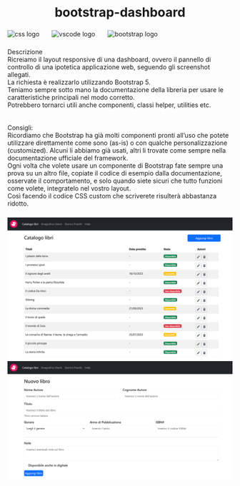 <h1 align="center">bootstrap-dashboard</h1>

###

<div align="left">
  <img src="https://cdn.jsdelivr.net/gh/devicons/devicon/icons/css3/css3-original.svg" height="30" alt="css logo"  />
  <img width="20" />
  <img src="https://cdn.jsdelivr.net/gh/devicons/devicon/icons/vscode/vscode-original.svg" height="30" alt="vscode logo"  />
  <img width="20" />
  <img src="https://cdn.jsdelivr.net/gh/devicons/devicon/icons/bootstrap/bootstrap-original.svg" height="30" alt="bootstrap logo"  />
</div>

###

<p align="left"></p>

###

<p align="left">Descrizione<br>Ricreiamo il layout responsive di una dashboard, ovvero il pannello di controllo di una ipotetica applicazione web, seguendo gli screenshot allegati.<br>La richiesta è realizzarlo utilizzando Bootstrap 5.<br>Teniamo sempre sotto mano la documentazione della libreria per usare le caratteristiche principali nel modo corretto.<br>Potrebbero tornarci utili anche componenti, classi helper, utilities etc.<br><br><br>Consigli:<br>Ricordiamo che Bootstrap ha già molti componenti pronti all’uso che potete utilizzare direttamente come sono (as-is) o con qualche personalizzazione (customized). Alcuni li abbiamo già usati, altri li trovate come sempre nella documentazione ufficiale del framework.<br>Ogni volta che volete usare un componente di Bootstrap fate sempre una prova su un altro file, copiate il codice di esempio dalla documentazione, osservate il comportamento, e solo quando siete sicuri che tutto funzioni come volete, integratelo nel vostro layout.<br>Così facendo il codice CSS custom che scriverete risulterà abbastanza ridotto.</p>

###

![pagina 1 finita](pag1.png)
![pagina 2 finita](pag2.png)
